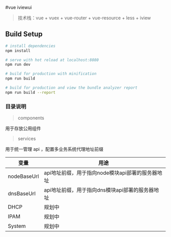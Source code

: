 #vue iviewui



> 技术栈：vue + vuex + vue-router + vue-resource + less + iview

## Build Setup

``` bash
# install dependencies
npm install

# serve with hot reload at localhost:8080
npm run dev

# build for production with minification
npm run build

# build for production and view the bundle analyzer report
npm run build --report
```


### 目录说明

> components

用于存放公用组件

> services 

用于统一管理 api ，配置多业务系统代理地址前缀

|变量|用途|
|-|-|
|nodeBaseUrl| api地址前缀，用于指向node模块api部署的服务器地址|
|dnsBaseUrl| api地址前缀，用于指向dns模块api部署的服务器地址|
|DHCP | 规划中|
|IPAM|规划中|
|System|规划中|



